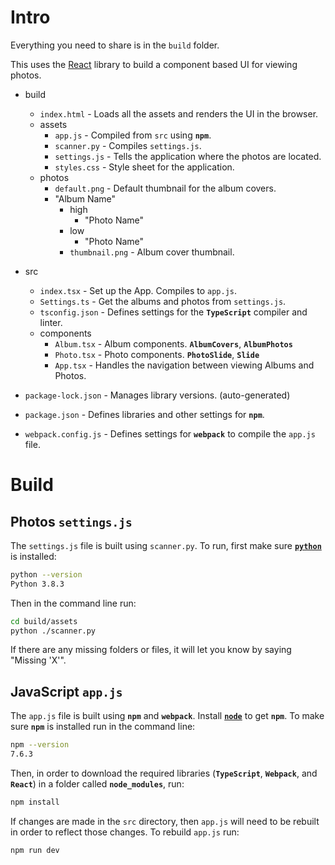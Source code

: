# Intro
Everything you need to share is in the `build` folder.

This uses the [React](https://reactjs.org/) library to build a component based UI for viewing photos.
- build
    - `index.html` - Loads all the assets and renders the UI in the browser.
    - assets
        - `app.js` - Compiled from `src` using **`npm`**.
        - `scanner.py` - Compiles `settings.js`.
        - `settings.js` - Tells the application where the photos are located. 
        - `styles.css` - Style sheet for the application.
    - photos
        - `default.png` - Default thumbnail for the album covers.
        - "Album Name"
            - high
                - "Photo Name"
            - low
                - "Photo Name"
            - `thumbnail.png` - Album cover thumbnail.

- src
    - `index.tsx` - Set up the App. Compiles to `app.js`.
    - `Settings.ts` - Get the albums and photos from `settings.js`.
    - `tsconfig.json` - Defines settings for the **`TypeScript`** compiler and linter.
    - components
        - `Album.tsx` - Album components. **`AlbumCovers`**, **`AlbumPhotos`**
        - `Photo.tsx` - Photo components. **`PhotoSlide`**, **`Slide`**
        - `App.tsx` - Handles the navigation between viewing Albums and Photos.
- `package-lock.json` - Manages library versions. (auto-generated)
- `package.json` - Defines libraries and other settings for **`npm`**.
- `webpack.config.js` - Defines settings for **`webpack`** to compile the `app.js` file.

# Build
## Photos `settings.js`
The `settings.js` file is built using `scanner.py`. To run, first make sure [**`python`**](https://www.python.org/) is installed:
```bash
python --version
Python 3.8.3
```
Then in the command line run:
```bash
cd build/assets
python ./scanner.py
```
If there are any missing folders or files, it will let you know by saying "Missing 'X'".

## JavaScript `app.js`
The `app.js` file is built using **`npm`** and **`webpack`**. Install [**`node`**](https://nodejs.org/) to get **`npm`**. To make sure **`npm`** is installed run in the command line:
```bash
npm --version
7.6.3
```
Then, in order to download the required libraries (**`TypeScript`**, **`Webpack`**, and **`React`**) in a folder called **`node_modules`**, run: 
```bash
npm install
```
If changes are made in the `src` directory, then `app.js` will need to be rebuilt in order to reflect those changes. To rebuild `app.js` run:
```bash
npm run dev
```